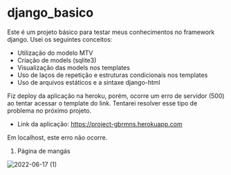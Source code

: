 # django_basico

Este é um projeto básico para testar meus conhecimentos no framework django. Usei os seguintes conceitos: 
- Utilização do modelo MTV
- Criação de models (sqlite3)
- Visualização das models nos templates
- Uso de laços de repetição e estruturas condicionais nos templates
- Uso de arquivos estáticos e a sintaxe django-html

Fiz deploy da aplicação na heroku, porém, ocorre um erro de servidor (500) ao tentar acessar o template do link. Tentarei resolver esse tipo de problema no próximo projeto.

- Link da aplicação: https://project-gbrmns.herokuapp.com

Em localhost, este erro não ocorre.

1. Página de mangás

![2022-06-17 (1)](https://user-images.githubusercontent.com/82483656/174400707-3d6c6cf8-76a6-4d74-aaf7-d14e5956f15a.png)
